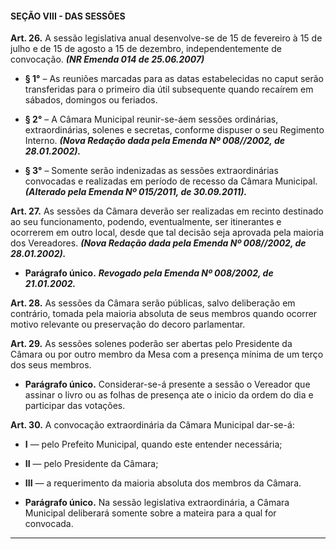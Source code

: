 #### SEÇÃO VIII - DAS SESSÕES


**Art. 26.** A sessão legislativa anual desenvolve-se de 15 de fevereiro à 15 de julho e de 15 de agosto a 15 de dezembro, independentemente de convocação. ***(NR Emenda 014 de 25.06.2007)***

- **§ 1°** – As reuniões marcadas para as datas estabelecidas no caput serão transferidas para o primeiro dia útil subsequente quando recaírem em sábados, domingos ou feriados.

- **§ 2°** – A Câmara Municipal reunir-se-áem sessões ordinárias, extraordinárias, solenes e secretas, conforme dispuser o seu Regimento Interno. ***(Nova Redação dada pela Emenda Nº 008//2002, de 28.01.2002).***

- **§ 3°** – Somente serão indenizadas as sessões extraordinárias convocadas e realizadas em período de recesso da Câmara Municipal. ***(Alterado pela Emenda Nº 015/2011, de 30.09.2011).***

**Art. 27.** As sessões da Câmara deverão ser realizadas em recinto destinado ao seu funcionamento, podendo, eventualmente, ser itinerantes e ocorrerem em outro local, desde que tal decisão seja aprovada pela maioria dos Vereadores. ***(Nova Redação dada pela Emenda Nº 008//2002, de 28.01.2002).***

- **Parágrafo único.** ***Revogado pela Emenda Nº 008/2002, de 21.01.2002.***

**Art. 28.** As sessões da Câmara serão públicas, salvo deliberação em contrário, tomada pela maioria absoluta de seus membros quando ocorrer motivo relevante ou preservação do decoro parlamentar.

**Art. 29.** As sessões solenes poderão ser abertas pelo Presidente da Câmara ou por outro membro da Mesa com a presença mínima de um terço dos seus membros. 

- **Parágrafo único.** Considerar-se-á presente a sessão o Vereador que assinar o livro ou as folhas de presença ate o inicio da ordem do dia e participar das votações. 

**Art. 30.** A convocação extraordinária da Câmara Municipal dar-se-á:

- **I** — pelo Prefeito Municipal, quando este entender necessária;

- **II** — pelo Presidente da Câmara;

- **III** — a requerimento da maioria absoluta dos membros da Câmara.

- **Parágrafo único.** Na sessão legislativa extraordinária, a Câmara Municipal deliberará somente sobre a mateira para a qual for convocada.

---